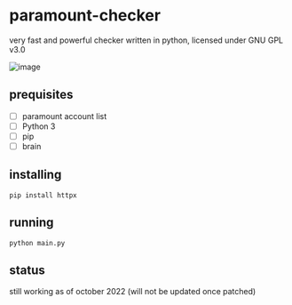 # paramount-checker
very fast and powerful checker written in python, licensed under GNU GPL v3.0

![image](https://user-images.githubusercontent.com/80845089/198270531-916a55fc-6b52-42a3-b442-b4670bdd4ef6.png)

## prequisites

- [ ] paramount account list
- [ ] Python 3
- [ ] pip
- [ ] brain 

## installing

`pip install httpx`

## running

`python main.py`

## status
still working as of october 2022
(will not be updated once patched)
